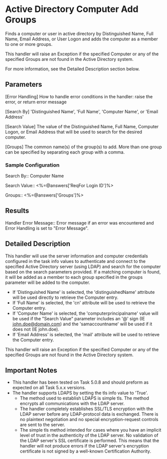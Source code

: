 # Active Directory Computer Add Groups
Finds a computer or user in active directory by Distinguished Name, Full Name, Email Address, or User Logon and adds the computer as a member to one or more groups.

This handler will raise an Exception if the specified Computer or any of the specified Groups are not found in the Active Directory system.

For more information, see the Detailed Description section below.

## Parameters
[Error Handling] 
    How to handle error conditions in the handler: raise the error, or return error message

[Search By]
    'Distinguished Name', 'Full Name', 'Computer Name', or 'Email Address'

[Search Value]
    The value of the Distinguished Name, Full Name, Computer Logon, or Email Address that will be used to search for the desired computer.

[Groups]
    The common name(s) of the group(s) to add.  More than one group can be specified by separating each group with a comma.

### Sample Configuration
Search By::                     Computer Name

Search Value::                  <%=@answers['ReqFor Login ID']%>

Groups::                        <%=@answers['Groups']%>

## Results
Handler Error Message::     Error message if an error was encountered and Error Handling is set to "Error Message".

## Detailed Description
This handler will use the server information and computer credentials configured in the task info values to authenticate and connect to the specified Active Directory server (using LDAP) and search for the computer based on the search parameters provided.  If a matching computer is found, it will be added as a member to each group specified in the groups parameter will be added to the computer.

* If 'Distinguished Name' is selected, the 'distinguishedName' attribute will be used directly to retrieve the Computer entry.
* If 'Full Name' is selected, the 'cn' attribute will be used to retrieve the Computer entry.
* If 'Computer Name' is selected, the 'computerprincipalname' value will be used if the "Search Value" parameter includes an '@' sign (IE john.doe@domain.com) and the 'samaccountname' will be used if it does not (IE john.doe).
* If 'Email Address' is selected, the 'mail' attribute will be used to retrieve the Computer entry.

This handler will raise an Exception if the specified Computer or any of the specified Groups are not found in the Active Directory system.

## Important Notes
* This handler has been tested on Task 5.0.8 and should preform as expected on all Task 5.x.x versions.
* The handler supports LDAPS by setting the tls info value to 'True'.
  * The method used to establish LDAPS is simple tls.  The method encrypts all communications with the LDAP server.
  * The handler completely establishes SSL/TLS encryption with the LDAP server before any LDAP-protocol data is exchanged. There is no plaintext negotiation and no special encryption-request controls are sent to the server.
  * The simple tls method intended for cases where you have an implicit level of trust in the authenticity of the LDAP server. No validation of the LDAP server's SSL certificate is performed. This means that the handler will not produce errors if the LDAP server's encryption certificate is not signed by a well-known Certification Authority.